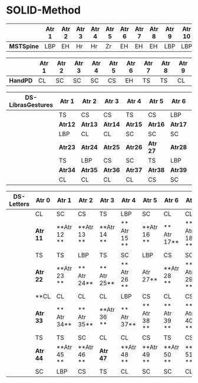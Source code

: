 # SOLID-Method



|  |Atr 1|Atr 2|Atr 3|Atr 4|Atr 5|Atr 6|Atr 7|Atr 8|Atr 9|Atr 10|
|--|   --|   --|   --|   --|   --|   --|   --|   --|   --|    --|
|**MSTSpine**| LBP | EH  |Hr   |Hr   |Zr   |EH   |EH   |EH   |LBP   | LBP

|  |**Atr 1**|**Atr 2**|**Atr 3**|**Atr 4**|**Atr 5**|**Atr 6**|**Atr 7**|**Atr 8**|**Atr 9**|
|--		|   --|   --|   --|   --|   --|   --|   --|   --|   --|
|**HandPD**| CL    | SC  |SC   |SC   |CS   |EH   |TS   |TS   |CL



| DS-LibrasGestures | Atr 1  | Atr 2  | Atr 3  | Atr 4  | Atr 5  | Atr 6  | Atr 7  | Atr 8  | Atr 9  | Atr 10 | Atr 11 |
|-------------------|--------|--------|--------|--------|--------|--------|--------|--------|--------|--------|--------|
|                   | TS     | CS     | CS     | TS     | CS     | LBP    | TS     | LBP    | CS     | TS     | SC     |
|                   | **Atr12** | **Atr13** | **Atr14** | **Atr15** | **Atr16** | **Atr17** | **Atr18** | **Atr19** | **Atr20** | **Atr21** | **Atr22** |
|					| LBP    | CL     | CL     | SC     | SC     | SC     | TS     | CS     | LBP    | SC     | LBP    |
|                   | **Atr23** | **Atr24** | **Atr25** | **Atr26** | **Atr 27** | **Atr28** | **Atr29** | **Atr30** | **Atr31** | **Atr32** | **Atr33** |
|                   | TS     | LBP    | CS     | SC     | TS     | LBP    | SC     | LBP    | CS     | SC     | CL     |
|                   | **Atr34** | **Atr35** | **Atr36** | **Atr37** | **Atr38** | **Atr39** | **Atr40** |   
|                   | CL     | CL     | CL     | CL     | CS     | SC     | CS     | 



| DS-Letters | Atr 0  | Atr 1  | Atr 2  | Atr 3  | Atr 4  | Atr 5  | Atr 6  | Atr 7  | Atr 8  | Atr 9  | Atr 10 |
|------------|--------|--------|--------|--------|--------|--------|--------|--------|--------|--------|--------|
|            | CL     | SC     | CS     | TS     | LBP    | SC     | CL     | CL     | CS     | CS     | LBP    |
|            | **Atr 11** | **Atr 12 **| **Atr 13 **| **Atr 14 **|** Atr 15 **| **Atr 16 **|** Atr 17** |** Atr 18 **|** Atr 19** | **Atr 20** | **Atr 21** |
|            | TS     | TS     | LBP    | TS     | SC     | LBP    | CS     | SC     | TS     | TS     | TS     |
|            | **Atr 22** | **Atr 23 **|** Atr 24** |** Atr 25** |** Atr 26 **| Atr 27** | **Atr 28 **|** Atr 29 **| **Atr 30** | **Atr 31 **|** Atr 32 **|
|            | **CL     | CL     | CL     | CL     | LBP    | CS     | CL     | CS     | CS     | CL     | SC     |
|            | **Atr 33** |** Atr 34** |** Atr 35** | **Atr 36 **|** Atr 37** |** Atr 38 **|** Atr 39 **|** Atr 40 **| Atr 41 **| **Atr 42 **| Atr 43 **|
|            | TS     | TS     | SC     | CL     | CL     | CS     | TS     | CS     | CL     | LBP    | SC     |
|            | **Atr 44** | **Atr 45 **| **Atr 46 **| **Atr 47** | **Atr 48 **| **Atr 49 **| **Atr 50 **| **Atr 51 **|        |        |        |
|            | SC     | LBP    | CS     | TS     | CL     | SC     | SC     | CL     |        |        |        |
